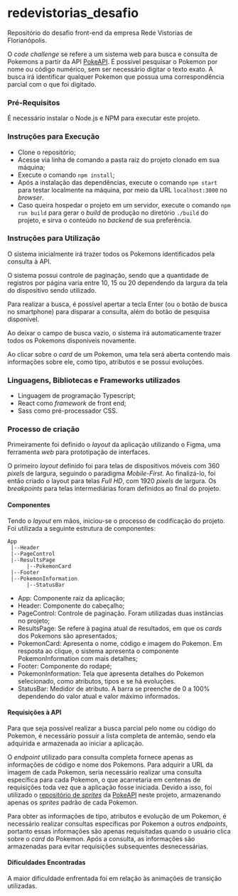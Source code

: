 # redevistorias_desafio
Repositório do desafio front-end da empresa Rede Vistorias de Florianópolis.

O *code challenge* se refere a um sistema web para busca e consulta de Pokemons a partir da API [PokeAPI](https://pokeapi.co/). 
É possível pesquisar o Pokemon por nome ou código numérico, sem ser necessário digitar o texto exato. 
A busca irá identificar qualquer Pokemon que possua uma correspondência parcial com o que
foi digitado. 

### Pré-Requisitos

É necessário instalar o Node.js e NPM para executar este projeto.

### Instruções para Execução

* Clone o repositório;
* Acesse via linha de comando a pasta raiz do projeto clonado em sua máquina;
* Execute o comando ```npm install```;
* Após a instalação das dependências, execute o comando ```npm start``` para testar localmente na máquina,
  por meio da URL ```localhost:3000``` no *browser*.                                                                                                                                                
* Caso queira hospedar o projeto em um servidor, execute o comando ```npm run build``` para
gerar o *build* de produção no diretório ```./build``` do projeto, e sirva o conteúdo no
*backend* de sua preferência. 

### Instruções para Utilização

O sistema inicialmente irá trazer todos os Pokemons identificados pela consulta à API.

O sistema possui controle de paginação, sendo que a quantidade de registros por página
varia entre 10, 15 ou 20 dependendo da largura da tela do dispositivo sendo utilizado.

Para realizar a busca, é possível apertar a tecla Enter (ou o botão de busca no smartphone)
para disparar a consulta, além do botão de pesquisa disponível. 

Ao deixar o campo de busca vazio, o sistema irá automaticamente trazer todos os Pokemons disponíveis novamente.

Ao clicar sobre o *card* de um Pokemon, uma tela será aberta contendo mais informações sobre ele,
como tipo, atributos e se possui evoluções.

### Linguagens, Bibliotecas e Frameworks utilizados
* Linguagem de programação Typescript;
* React como *framework* de front end;
* Sass como pré-processador CSS.                                                                      

### Processo de criação

Primeiramente foi definido o *layout* da aplicação utilizando o Figma, uma ferramenta *web*
para prototipação de interfaces.

O primeiro *layout* definido foi para telas de dispositivos móveis com 360 *pixels*
de largura, seguindo o paradigma *Mobile-First*. Ao finalizá-lo, foi então criado 
o layout para telas *Full HD*, com 1920 *pixels* de largura. Os *breakpoints* para telas
intermediárias foram definidos ao final do projeto.

#### Componentes

Tendo o *layout* em mãos, iniciou-se o processo de codificação do projeto. 
Foi utilizada a seguinte estrutura de componentes:

```
App
 |--Header
 |--PageControl
 |--ResultsPage
      |--PokemonCard
 |--Footer
 |--PokemonInformation
      |--StatusBar
```

* App: Componente raiz da aplicação;
* Header: Componente do cabeçalho;
* PageControl: Controle de paginação. Foram utilizadas duas instâncias no projeto;
* ResultsPage: Se refere à pagina atual de resultados, em que os *cards* dos Pokemons
são apresentados;
* PokemonCard: Apresenta o nome, código e imagem do Pokemon. Em resposta ao clique, o sistema
apresenta o componente PokemonInformation com mais detalhes;
* Footer: Componente do rodapé;
* PokemonInformation: Tela que apresenta detalhes do Pokemon selecionado, como atributos,
tipos e se há evoluções.
* StatusBar: Medidor de atributo. A barra se preenche de 0 a 100% dependendo do valor atual
e valor máximo informados.

#### Requisições à API
Para que seja possível realizar a busca parcial pelo nome ou código do Pokemon, é necessário
possuir a lista completa de antemão, sendo ela adquirida e armazenada ao iniciar a aplicação.

O *endpoint* utilizado para consulta completa fornece apenas as informações de código e nome
dos Pokemons. Para adquirir a URL da imagem de cada Pokemon, seria necessário realizar uma
consulta específica para cada Pokemon, o que acarretaria em centenas de requisições toda vez
que a aplicação fosse iniciada. Devido a isso, foi utilizado o [repositório de *sprites*](https://github.com/PokeAPI/sprites)
da [PokeAPI](https://pokeapi.co/) neste projeto, armazenando apenas os *sprites* padrão de cada Pokemon. 

Para obter as informações de tipo, atributos e evolução de um Pokemon, é necessário realizar
consultas específicas por Pokemon a outros *endpoints*, portanto essas informações são apenas
requisitadas quando o usuário clica sobre o *card* do Pokemon. Após a consulta, as informações
são armazenadas para evitar requisições subsequentes desnecessárias.

#### Dificuldades Encontradas
A maior dificuldade enfrentada foi em relação às animações de transição utilizadas.  


  
